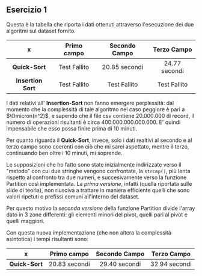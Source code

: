 ## Esercizio 1

Questa è la tabella che riporta i dati ottenuti attraverso l'esecuzione dei due algoritmi sul dataset fornito.

|          x        |  Primo campo | Secondo Campo |  Terzo Campo  |
|:-----------------:|:------------:|:-------------:|:-------------:|
| **Quick-Sort**    | Test Fallito | 20.85 secondi | 24.77 secondi |
| **Insertion Sort**| Test Fallito | Test Fallito  | Test Fallito  |

I dati relativi all' **Insertion-Sort** non fanno emergere perplessità: dal momento che la complessità di tale algoritmo nel caso peggiore è pari a $`\Omicron(n^2)`$, e sapendo che il file csv contiene 20.000.000 di record, il numero di operazioni risultanti è circa 400.000.000.000.000. E' quindi impensabile che esso possa finire prima di 10 minuti.

Per quanto riguarda il **Quick-Sort**, invece, solo i dati realtivi al secondo e al terzo campo sono coerenti con ciò che mi sarei aspettato, mentre il terzo, continuando ben oltre i 10 minuti, mi soprende.

Le supposizioni che ho fatto sono state inizialmente indirizzate verso il "metodo" con cui due stringhe vengono confrontate, la ``` strcmp() ```, più lenta rispetto al confronto tra due numeri, e succesivamente verso la funzione Partition così implementata.
La *prima versione*, infatti (quella riportata sulle slide di teoria), non riusciva a trattare in maniera efficiente quelli che sono valori ripetuti o prefissi comuni all'interno del dataset.

Per questo motivo la *seconda versione* della funzione Partition divide l'array dato in 3 zone differenti: gli elementi minori del pivot, quelli pari al pivot e quelli maggiori.

Con questa nuova implementazione (che non altera la complessità asintotica) i tempi risultanti sono:

|         x         |  Primo campo  | Secondo Campo |  Terzo Campo  |
|:-----------------:|:-------------:|:-------------:|:-------------:|
| **Quick-Sort**    | 20.83 secondi | 29.40 secondi | 32.94 secondi |